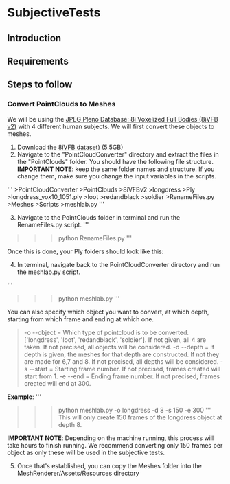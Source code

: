 # SubjectiveTests

## Introduction


## Requirements

## Steps to follow
### Convert PointClouds to Meshes

We will be using the [JPEG Pleno Database: 8i Voxelized Full Bodies (8iVFB v2)](http://plenodb.jpeg.org/pc/8ilabs/) with 4 different human subjects. We will first convert these objects to meshes.

1. Download the [8iVFB dataset)](http://plenodb.jpeg.org/pc/8ilabs/) (5.5GB)
2. Navigate to the "PointCloudConverter" directory and extract the files in the "PointClouds" folder. You should have the following file structure.
**IMPORTANT NOTE**: keep the same folder names and structure. If you change them, make sure you change the input variables in the scripts.

'''
	>PointCloudConverter
		>PointClouds
			>8iVFBv2
				>longdress
					>Ply
						>longdress_vox10_1051.ply
				>loot
				>redandblack
				>soldier
			>RenameFiles.py
		>Meshes
		>Scripts
		>meshlab.py
'''

3. Navigate to the PointClouds folder in terminal and run the RenameFiles.py script.
'''
>>>python RenameFiles.py
'''

Once this is done, your Ply folders should look like this:

4.	In terminal, navigate back to the PointCloudConverter directory and run the meshlab.py script.

'''
>>>python meshlab.py
'''

You can also specify which object you want to convert, at which depth, starting from which frame and ending at which one.

>-o --object = Which type of pointcloud is to be converted. ['longdress', 'loot', 'redandblack', 'soldier']. If not given, all 4 are taken. If not precised, all objects will be considered.
>-d --depth = If depth is given, the meshes for that depth are constructed. If not they are made for 6,7 and 8. If not precised, all depths will be considered.
>-s --start = Starting frame number. If not precised, frames created will start from 1.
>-e --end = Ending frame number. If not precised, frames created will end at 300.

**Example**: 
'''
>>>python meshlab.py -o longdress -d 8 -s 150 -e 300
'''
 This will only create 150 frames of the longdress object at depth 8.

**IMPORTANT NOTE**: Depending on the machine running, this process will take hours to finish running. We recommend converting only 150 frames per object as only these will be used in the subjective tests. 

5. Once that's established, you can copy the Meshes folder into the MeshRenderer/Assets/Resources directory





